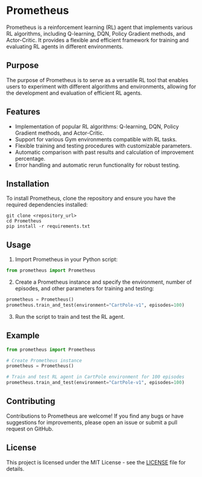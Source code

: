 # Prometheus

Prometheus is a reinforcement learning (RL) agent that implements various RL algorithms, including Q-learning, DQN, Policy Gradient methods, and Actor-Critic. It provides a flexible and efficient framework for training and evaluating RL agents in different environments.

## Purpose

The purpose of Prometheus is to serve as a versatile RL tool that enables users to experiment with different algorithms and environments, allowing for the development and evaluation of efficient RL agents.

## Features

- Implementation of popular RL algorithms: Q-learning, DQN, Policy Gradient methods, and Actor-Critic.
- Support for various Gym environments compatible with RL tasks.
- Flexible training and testing procedures with customizable parameters.
- Automatic comparison with past results and calculation of improvement percentage.
- Error handling and automatic rerun functionality for robust testing.

## Installation

To install Prometheus, clone the repository and ensure you have the required dependencies installed:

```
git clone <repository_url>
cd Prometheus
pip install -r requirements.txt
```

## Usage

1. Import Prometheus in your Python script:

```python
from prometheus import Prometheus
```

2. Create a Prometheus instance and specify the environment, number of episodes, and other parameters for training and testing:

```python
prometheus = Prometheus()
prometheus.train_and_test(environment="CartPole-v1", episodes=100)
```

3. Run the script to train and test the RL agent.

## Example

```python
from prometheus import Prometheus

# Create Prometheus instance
prometheus = Prometheus()

# Train and test RL agent in CartPole environment for 100 episodes
prometheus.train_and_test(environment="CartPole-v1", episodes=100)
```

## Contributing

Contributions to Prometheus are welcome! If you find any bugs or have suggestions for improvements, please open an issue or submit a pull request on GitHub.

## License

This project is licensed under the MIT License - see the [LICENSE](LICENSE) file for details.
```
